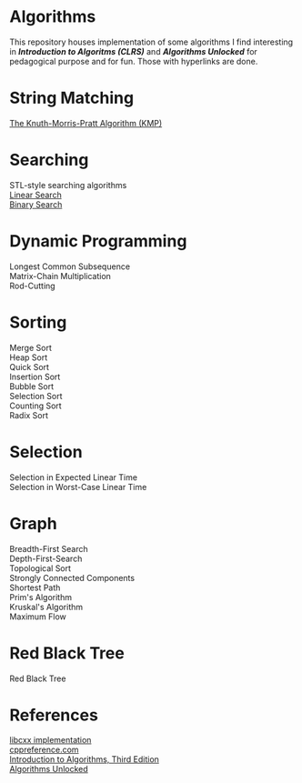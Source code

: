 # Algorithms
This repository houses implementation of some algorithms I find interesting in _**Introduction to Algoritms (CLRS)**_ and _**Algorithms Unlocked**_ for pedagogical purpose and for fun. Those with hyperlinks are done.
# String Matching
[The Knuth-Morris-Pratt Algorithm (KMP)](string_matching/kmp.hpp#L21)  
# Searching
STL-style searching algorithms  
[Linear Search](searching/searching.hpp#L1)  
[Binary Search](searching/searching.hpp#L15)  
# Dynamic Programming
Longest Common Subsequence  
Matrix-Chain Multiplication  
Rod-Cutting  
# Sorting
Merge Sort  
Heap Sort  
Quick Sort  
Insertion Sort  
Bubble Sort  
Selection Sort  
Counting Sort  
Radix Sort  
# Selection
Selection in Expected Linear Time  
Selection in Worst-Case Linear Time  
# Graph
Breadth-First Search  
Depth-First-Search  
Topological Sort  
Strongly Connected Components  
Shortest Path  
Prim's Algorithm  
Kruskal's Algorithm  
Maximum Flow  
# Red Black Tree
Red Black Tree  
# References
[libcxx implementation](https://github.com/llvm/llvm-project/blob/master/libcxx/include/algorithm)  
[cppreference.com](https://en.cppreference.com/w/cpp)  
[Introduction to Algorithms, Third Edition](https://mitpress.mit.edu/books/introduction-algorithms-third-edition)  
[Algorithms Unlocked](https://mitpress.mit.edu/books/algorithms-unlocked)  
